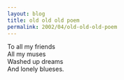 ```yaml
---
layout: blog
title: old old old poem
permalink: 2002/04/old-old-old-poem
---
```


<p>To all my friends<br />
All my muses<br />
Washed up dreams<br />
And lonely blueses.</p>
